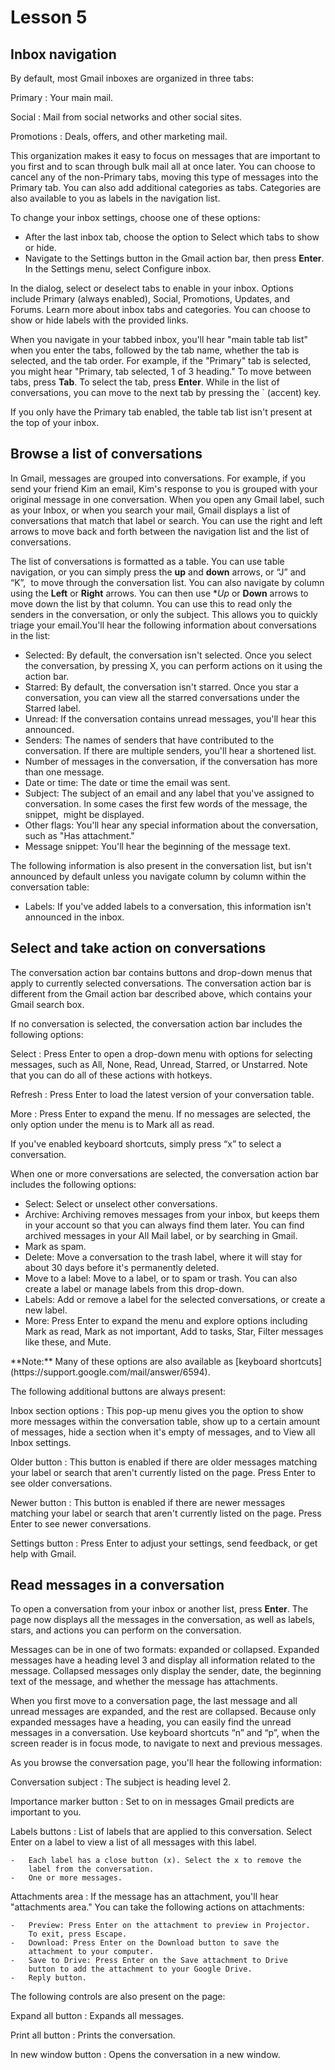 # Lesson 5

## Inbox navigation

By default, most Gmail inboxes are organized in three tabs:

Primary
:   Your main mail.

Social
:   Mail from social networks and other social sites.

Promotions
:   Deals, offers, and other marketing mail.

This organization makes it easy to focus on messages that are important
to you first and to scan through bulk mail all at once later. You can
choose to cancel any of the non-Primary tabs, moving this type of
messages into the Primary tab. You can also add additional categories as
tabs. Categories are also available to you as labels in the navigation
list.

To change your inbox settings, choose one of these options:

-   After the last inbox tab, choose the option to Select which tabs to
    show or hide.
-   Navigate to the Settings button in the Gmail action bar, then press
    **Enter**. In the Settings menu, select Configure inbox.

In the dialog, select or deselect tabs to enable in your inbox. Options
include Primary (always enabled), Social, Promotions, Updates, and
Forums. Learn more about inbox tabs and categories. You can choose to
show or hide labels with the provided links.

When you navigate in your tabbed inbox, you'll hear "main table tab
list" when you enter the tabs, followed by the tab name, whether the tab
is selected, and the tab order. For example, if the "Primary" tab is
selected, you might hear "Primary, tab selected, 1 of 3 heading." To
move between tabs, press **Tab**. To select the tab, press **Enter**.
While in the list of conversations, you can move to the next tab by
pressing the ` (accent) key.

If you only have the Primary tab enabled, the table tab list isn't
present at the top of your inbox.

## Browse a list of conversations

In Gmail, messages are grouped into conversations. For example, if you
send your friend Kim an email, Kim's response to you is grouped with
your original message in one conversation. When you open any Gmail
label, such as your Inbox, or when you search your mail, Gmail displays
a list of conversations that match that label or search. You can use the
right and left arrows to move back and forth between the navigation list
and the list of conversations.

The list of conversations is formatted as a table. You can use table
navigation, or you can simply press the **up** and **down** arrows, or
“J” and “K”,  to move through the conversation list. You can also
navigate by column using the **Left** or **Right** arrows. You can
then use **Up* or **Down** arrows to move down the list by that
column. You can use this to read only the senders in the conversation,
or only the subject. This allows you to quickly triage your email.You'll hear the
following information about conversations in the list:

-   Selected: By default, the conversation isn't selected. Once you
    select the conversation, by pressing X, you can perform actions on
    it using the action bar.
-   Starred: By default, the conversation isn't starred. Once you star a
    conversation, you can view all the starred conversations under the
    Starred label.
-   Unread: If the conversation contains unread messages, you'll hear
    this announced.
-   Senders: The names of senders that have contributed to the
    conversation. If there are multiple senders, you'll hear a shortened
    list.
-   Number of messages in the conversation, if the conversation has more
    than one message.
-   Date or time: The date or time the email was sent.
-   Subject: The subject of an email and any label that you've assigned
    to conversation. In some cases the first few words of the message,
    the snippet,  might be displayed.
-   Other flags: You'll hear any special information about the
    conversation, such as "Has attachment."
-   Message snippet: You'll hear the beginning of the message text.

The following information is also present in the conversation list, but
isn't announced by default unless you navigate column by column within
the conversation table:

-   Labels: If you've added labels to a conversation, this information
    isn't announced in the inbox.

## Select and take action on conversations

The conversation action bar contains buttons and drop-down menus that
apply to currently selected conversations. The conversation action bar
is different from the Gmail action bar described above, which contains
your Gmail search box.

If no conversation is selected, the conversation action bar includes the
following options:

Select
:   Press Enter to open a drop-down menu with options for selecting
    messages, such as All, None, Read, Unread, Starred, or Unstarred.
    Note that you can do all of these actions with hotkeys.

Refresh
:   Press Enter to load the latest version of your conversation table.

More
:   Press Enter to expand the menu. If no messages are selected, the
    only option under the menu is to Mark all as read.

If you've enabled keyboard shortcuts, simply press “x” to select a
conversation.

When one or more conversations are selected, the conversation action bar
includes the following options:

-   Select: Select or unselect other conversations.
-   Archive: Archiving removes messages from your inbox, but keeps them
    in your account so that you can always find them later. You can find
    archived messages in your All Mail label, or by searching in Gmail.
-   Mark as spam.
-   Delete: Move a conversation to the trash label, where it will stay
    for about 30 days before it's permanently deleted.
-   Move to a label: Move to a label, or to spam or trash. You can also
    create a label or manage labels from this drop-down.
-   Labels: Add or remove a label for the selected conversations, or
    create a new label.
-   More: Press Enter to expand the menu and explore options including
    Mark as read, Mark as not important, Add to tasks, Star, Filter
    messages like these, and Mute.

<aside markdown="1">
**Note:** Many of these options are also available as [keyboard
shortcuts](https://support.google.com/mail/answer/6594).
</aside>

The following additional buttons are always present:

Inbox section options
:   This pop-up menu gives you the option to show more messages within
    the conversation table, show up to a certain amount of messages,
    hide a section when it's empty of messages, and to View all Inbox
    settings.

Older button
:   This button is enabled if there are older messages matching your
    label or search that aren't currently listed on the page. Press
    Enter to see older conversations.

Newer button
:   This button is enabled if there are newer messages matching your
    label or search that aren't currently listed on the page. Press
    Enter to see newer conversations.

Settings button
:   Press Enter to adjust your settings, send feedback, or get help with
    Gmail.

## Read messages in a conversation

To open a conversation from your inbox or another list, press **Enter**.
The page now displays all the messages in the conversation, as well as
labels, stars, and actions you can perform on the conversation.

Messages can be in one of two formats: expanded or collapsed. Expanded
messages have a heading level 3 and display all information related to
the message. Collapsed messages only display the sender, date, the
beginning text of the message, and whether the message has attachments.

When you first move to a conversation page, the last message and all
unread messages are expanded, and the rest are collapsed. Because only
expanded messages have a heading, you can easily find the unread
messages in a conversation. Use keyboard shortcuts “n” and “p”, when the
screen reader is in focus mode, to navigate to next and previous
messages.

As you browse the conversation page, you'll hear the following
information:

Conversation subject
:   The subject is heading level 2.

Importance marker button
:   Set to on in messages Gmail predicts are important to you.

Labels buttons
:   List of labels that are applied to this conversation. Select Enter
    on a label to view a list of all messages with this label.

    -   Each label has a close button (x). Select the x to remove the
        label from the conversation.
    -   One or more messages.

Attachments area
:   If the message has an attachment, you'll hear "attachments area."
    You can take the following actions on attachments:

    -   Preview: Press Enter on the attachment to preview in Projector.
        To exit, press Escape.
    -   Download: Press Enter on the Download button to save the
        attachment to your computer.
    -   Save to Drive: Press Enter on the Save attachment to Drive
        button to add the attachment to your Google Drive.
    -   Reply button.

The following controls are also present on the page:

Expand all button
:   Expands all messages.

Print all button
:   Prints the conversation.

In new window button
:   Opens the conversation in a new window.
